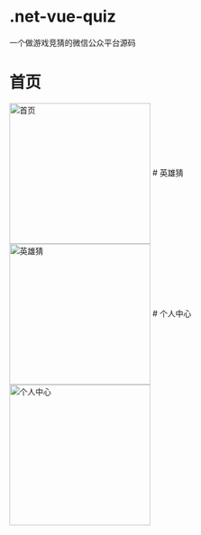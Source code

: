 # .net-vue-quiz
一个做游戏竞猜的微信公众平台源码

# 首页
 <img src="http://andyqi.github.io/1.jpg" width="250" alt="首页" align=center />
# 英雄猜
 <img src="http://andyqi.github.io/2.jpg" width="250" alt="英雄猜" align=center />
# 个人中心
 <img src="http://andyqi.github.io/3.jpg" width="250" alt="个人中心" align=center />

